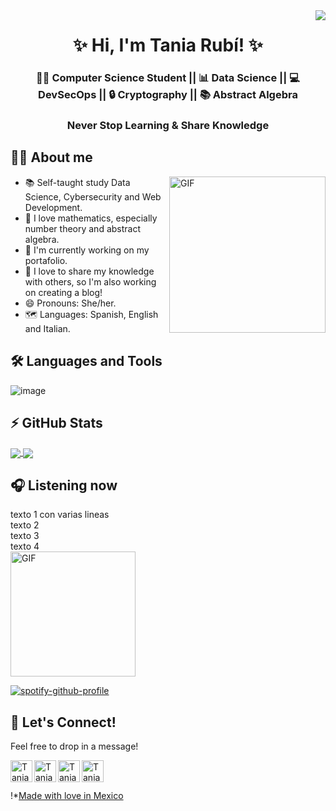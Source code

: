 <link href="style.css" rel="stylesheet">

<!--
  Visitors
-->
<img align="right" src="https://visitor-badge.glitch.me/badge?page_id=taniarubi" />

<!--
  My presentation
-->
<h1 align="center">✨ Hi, I'm Tania Rubí! ✨ </h1>
<h3 align="center">👩‍🎓  Computer Science Student || 📊 Data Science || 💻 DevSecOps || 🔒 Cryptography || 📚 Abstract Algebra </h3>
<h3 align="center">Never Stop Learning & Share Knowledge </h3>

## 🙋‍♀️ About me

<img align="right" alt="GIF" height="250" src="https://cdn.hashnode.com/res/hashnode/image/upload/v1595331045788/7DTc5AKaw.gif?auto=format,compress&gif-q=60" />

* 📚 Self-taught study Data Science, Cybersecurity and Web Development.
* 💚 I love mathematics, especially number theory and abstract algebra.
* 📌 I'm currently working on my portafolio. 
* 🙌 I love to share my knowledge with others, so I'm also working on creating a blog!
* 😄 Pronouns: She/her.
* 🗺️ Languages: Spanish, English and Italian.

<!--
   Languages and Tools
-->
## 🛠️ Languages and Tools
![image](https://user-images.githubusercontent.com/30444771/173207999-e64737d2-da4c-4996-8d6e-f6a325b6076c.png)

<!--
  Github stats
-->
## ⚡ GitHub Stats
<a href="https://github.com/anuraghazra/github-readme-stats">
  <img align="center" src="https://github-readme-stats.vercel.app/api?username=taniarubi&show_icons=true&theme=midnight-purple&count_private=true" />
</a>
<a href="https://github.com/anuraghazra/github-readme-stats">
  <img align="center" src="https://github-readme-stats.vercel.app/api/top-langs/?username=taniarubi&layout=compact&langs_count=10&theme=midnight-purple" />
</a>

<!--
  Spotify
-->
## 🎧 Listening now
<div class="opciones">
        <div class="opcion">texto 1 con varias lineas</div>
        <div class="opcion">texto 2</div>
        <div class="opcion">texto 3</div>
        <div class="opcion">texto 4</div>
    </div>

<img align="center" alt="GIF" height="200" src="https://melmagazine.com/wp-content/uploads/2018/08/1oW5-3epMX2BNg_dgbUqXjw.gif" />

[![spotify-github-profile](https://spotify-github-profile.vercel.app/api/view?uid=31x2x4fylyfgdp2us5vxnx4pfjxi&cover_image=true&theme=novatorem&bar_color=6fb6c8&bar_color_cover=false)](https://spotify-github-profile.vercel.app/api/view?uid=31x2x4fylyfgdp2us5vxnx4pfjxi&redirect=true)

<!--
  My social media.
-->
## 🤙 Let's Connect!
Feel free to drop in a message!

<a href="https://www.linkedin.com/in/tania-rub%C3%AD-685a97172/">
  <img align="left" alt="Tania Rubí's LinkedIn" width="35px" src="https://image.flaticon.com/icons/png/512/725/725337.png" />
</a>
<a href="https://twitter.com/taniarrubi">
  <img align="left" alt="Tania Rubí's Twitter" width="35px" src="https://image.flaticon.com/icons/png/512/356/356025.png" />
</a>
<a href="mailto:taniarrubi@gmail.com">
  <img align="left" alt="Tania Rubí's Gmail" width="35px" src="https://image.flaticon.com/icons/png/512/324/324123.png" />
</a>
<a href="https://t.me/LuciernagaAzul">
  <img align="left" alt="Tania Rubí's Telegram" width="35px" src="https://image.flaticon.com/icons/png/512/408/408737.png" />
</a><br><br>

<!--
  Made with love in Mexico
-->
!*[Made with love in Mexico](https://madewithlove.now.sh/mx?heart=true&colorA=%23000000&colorB=%239238dc)
